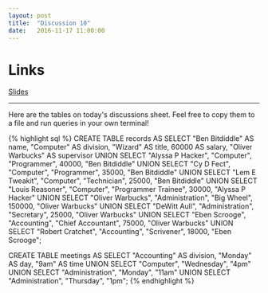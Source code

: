 ```yaml
---
layout: post
title:  "Discussion 10"
date:   2016-11-17 11:00:00
---
```


# Links

[Slides](https://docs.google.com/presentation/d/1Tj4Dnal2WYUSibCaHsJy4qUm8gHzzLgP4yVfMfd_GIU/edit?usp=sharing)

---

Here are the tables on today's discussions sheet. Feel free to copy them to a file and run queries in your own terminal!

{% highlight sql %}
CREATE TABLE records AS
  SELECT "Ben Bitdiddle" AS name, "Computer" AS division, "Wizard" AS title, 60000 AS salary, "Oliver Warbucks" AS supervisor UNION
  SELECT "Alyssa P Hacker", "Computer", "Programmer", 40000, "Ben Bitdiddle" UNION
  SELECT "Cy D Fect", "Computer", "Programmer", 35000, "Ben Bitdiddle" UNION
  SELECT "Lem E Tweakit", "Computer", "Technician", 25000, "Ben Bitdiddle" UNION
  SELECT "Louis Reasoner", "Computer", "Programmer Trainee", 30000, "Alyssa P Hacker" UNION
  SELECT "Oliver Warbucks", "Administration", "Big Wheel", 150000, "Oliver Warbucks" UNION
  SELECT "DeWitt Aull", "Administration", "Secretary", 25000, "Oliver Warbucks" UNION
  SELECT "Eben Scrooge", "Accounting", "Chief Accountant", 75000, "Oliver Warbucks" UNION
  SELECT "Robert Cratchet", "Accounting", "Scrivener", 18000, "Eben Scrooge";

CREATE TABLE meetings AS
  SELECT "Accounting" AS division, "Monday" AS day, "9am" AS time UNION
  SELECT "Computer", "Wednesday", "4pm" UNION
  SELECT "Administration", "Monday", "11am" UNION
  SELECT "Administration", "Thursday", "1pm";
 {% endhighlight %}


